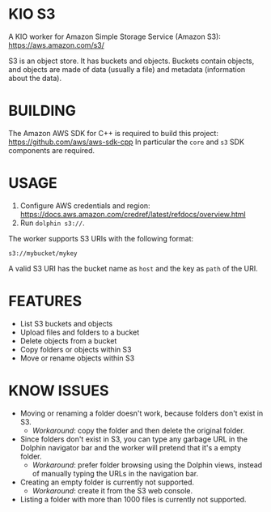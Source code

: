 <!--
    SPDX-License-Identifier: CC0-1.0
    SPDX-FileCopyrightText: 2020 Elvis Angelaccio <elvis.angelaccio@kde.org>
-->

KIO S3
======

A KIO worker for Amazon Simple Storage Service (Amazon S3): https://aws.amazon.com/s3/

S3 is an object store. It has buckets and objects.
Buckets contain objects, and objects are made of data (usually a file) and metadata (information about the data).

BUILDING
========

The Amazon AWS SDK for C++ is required to build this project: https://github.com/aws/aws-sdk-cpp
In particular the `core` and `s3` SDK components are required.

USAGE
=====

1. Configure AWS credentials and region: https://docs.aws.amazon.com/credref/latest/refdocs/overview.html
2. Run `dolphin s3://`.

The worker supports S3 URIs with the following format:

    s3://mybucket/mykey

A valid S3 URI has the bucket name as `host` and the key as `path` of the URI.

FEATURES
========

- List S3 buckets and objects
- Upload files and folders to a bucket
- Delete objects from a bucket
- Copy folders or objects within S3
- Move or rename objects within S3


KNOW ISSUES
===========

- Moving or renaming a folder doesn't work, because folders don't exist in S3.
    - *Workaround*: copy the folder and then delete the original folder.
- Since folders don't exist in S3, you can type any garbage URL in the Dolphin navigator bar and the worker will pretend that it's a empty folder.
    - *Workaround*: prefer folder browsing using the Dolphin views, instead of manually typing the URLs in the navigation bar.
- Creating an empty folder is currently not supported.
    - *Workaround*: create it from the S3 web console.
- Listing a folder with more than 1000 files is currently not supported.
